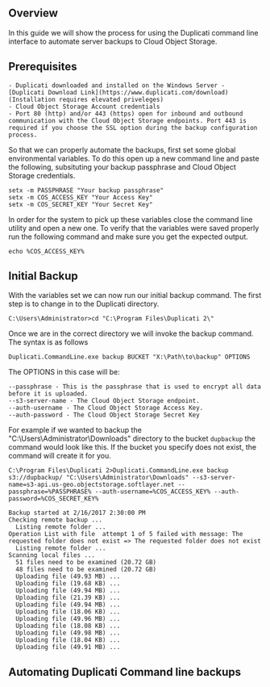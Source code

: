 ## Overview

In this guide we will show the process for using the Duplicati command line interface to automate server backups to Cloud Object Storage. 

## Prerequisites 
    - Duplicati downloaded and installed on the Windows Server - [Duplicati Download Link](https://www.duplicati.com/download) (Installation requires elevated priveleges)
    - Cloud Object Storage Account credentials
    - Port 80 (http) and/or 443 (https) open for inbound and outbound communication with the Cloud Object Storage endpoints. Port 443 is required if you choose the SSL option during the backup configuration process. 

So that we can properly automate the backups, first set some global environmental variables. To do this open up a new command line and paste the following, subsituting your backup passphrase and Cloud Object Storage credentials. 

```
setx -m PASSPHRASE "Your backup passphrase"
setx -m COS_ACCESS_KEY "Your Access Key"
setx -m COS_SECRET_KEY "Your Secret Key"
```

In order for the system to pick up these variables close the command line utility and open a new one. To verify that the variables were saved properly run the following command and make sure you get the expected output. 

```
echo %COS_ACCESS_KEY%
```

## Initial Backup
With the variables set we can now run our initial backup command. The first step is to change in to the Duplicati directory. 

```
C:\Users\Administrator>cd "C:\Program Files\Duplicati 2\"
```

Once we are in the correct directory we will invoke the backup command. The syntax is as follows 

```
Duplicati.CommandLine.exe backup BUCKET "X:\Path\to\backup" OPTIONS
```

The OPTIONS in this case will be:

    --passphrase - This is the passphrase that is used to encrypt all data before it is uploaded.
    --s3-server-name - The Cloud Object Storage endpoint. 
    --auth-username - The Cloud Object Storage Access Key. 
    --auth-password - The Cloud Object Storage Secret Key

For example if we wanted to backup the "C:\Users\Administrator\Downloads" directory to the bucket `dupbackup` the command would look like this. If the bucket you specify does not exist, the command will create it for you. 

```
C:\Program Files\Duplicati 2>Duplicati.CommandLine.exe backup s3://dupbackup/ "C:\Users\Administrator\Downloads" --s3-server-name=s3-api.us-geo.objectstorage.softlayer.net --passphrase=%PASSPHRASE% --auth-username=%COS_ACCESS_KEY% --auth-password=%COS_SECRET_KEY%

Backup started at 2/16/2017 2:30:00 PM
Checking remote backup ...
  Listing remote folder ...
Operation List with file  attempt 1 of 5 failed with message: The requested folder does not exist => The requested folder does not exist
  Listing remote folder ...
Scanning local files ...
  51 files need to be examined (20.72 GB)
  48 files need to be examined (20.72 GB)
  Uploading file (49.93 MB) ...
  Uploading file (19.68 KB) ...
  Uploading file (49.94 MB) ...
  Uploading file (21.39 KB) ...
  Uploading file (49.94 MB) ...
  Uploading file (18.06 KB) ...
  Uploading file (49.96 MB) ...
  Uploading file (18.08 KB) ...
  Uploading file (49.98 MB) ...
  Uploading file (18.04 KB) ...
  Uploading file (49.91 MB) ...
```

## Automating Duplicati Command line backups























